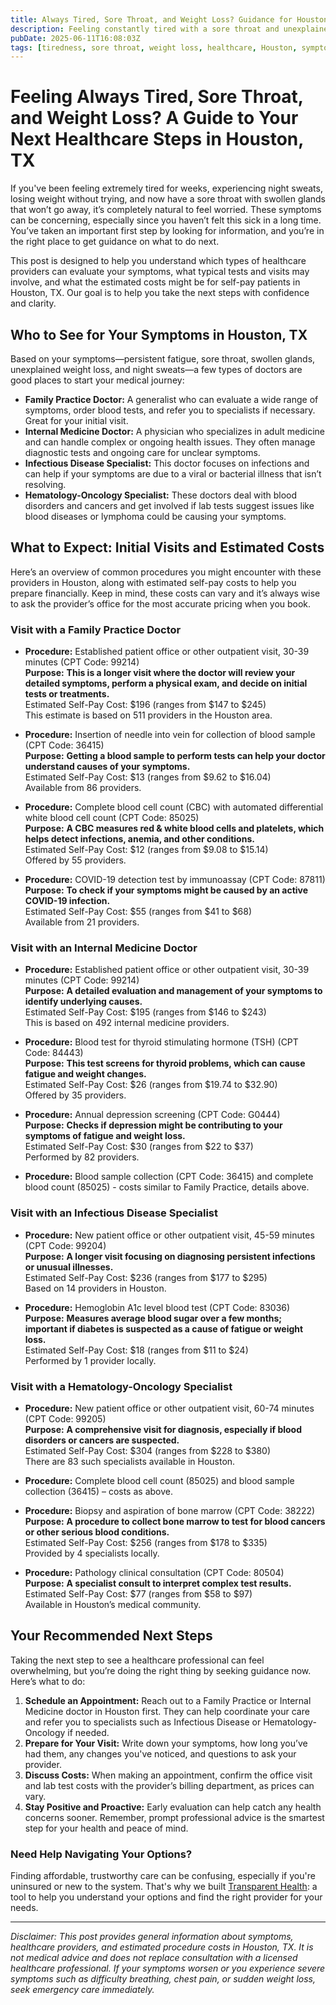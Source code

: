 ```yaml
---
title: Always Tired, Sore Throat, and Weight Loss? Guidance for Houston, TX
description: Feeling constantly tired with a sore throat and unexplained weight loss? Learn next steps and healthcare costs in Houston to get the right care. 
pubDate: 2025-06-11T16:08:03Z
tags: [tiredness, sore throat, weight loss, healthcare, Houston, symptoms, medical guidance]
---
```


# Feeling Always Tired, Sore Throat, and Weight Loss? A Guide to Your Next Healthcare Steps in Houston, TX

If you've been feeling extremely tired for weeks, experiencing night sweats, losing weight without trying, and now have a sore throat with swollen glands that won’t go away, it’s completely natural to feel worried. These symptoms can be concerning, especially since you haven’t felt this sick in a long time. You’ve taken an important first step by looking for information, and you’re in the right place to get guidance on what to do next.

This post is designed to help you understand which types of healthcare providers can evaluate your symptoms, what typical tests and visits may involve, and what the estimated costs might be for self-pay patients in Houston, TX. Our goal is to help you take the next steps with confidence and clarity.

## Who to See for Your Symptoms in Houston, TX

Based on your symptoms—persistent fatigue, sore throat, swollen glands, unexplained weight loss, and night sweats—a few types of doctors are good places to start your medical journey:

- **Family Practice Doctor:** A generalist who can evaluate a wide range of symptoms, order blood tests, and refer you to specialists if necessary. Great for your initial visit.
- **Internal Medicine Doctor:** A physician who specializes in adult medicine and can handle complex or ongoing health issues. They often manage diagnostic tests and ongoing care for unclear symptoms.
- **Infectious Disease Specialist:** This doctor focuses on infections and can help if your symptoms are due to a viral or bacterial illness that isn’t resolving.
- **Hematology-Oncology Specialist:** These doctors deal with blood disorders and cancers and get involved if lab tests suggest issues like blood diseases or lymphoma could be causing your symptoms.

## What to Expect: Initial Visits and Estimated Costs

Here’s an overview of common procedures you might encounter with these providers in Houston, along with estimated self-pay costs to help you prepare financially. Keep in mind, these costs can vary and it’s always wise to ask the provider’s office for the most accurate pricing when you book.

### Visit with a Family Practice Doctor

- **Procedure:** Established patient office or other outpatient visit, 30-39 minutes (CPT Code: 99214)  
  **Purpose:** **This is a longer visit where the doctor will review your detailed symptoms, perform a physical exam, and decide on initial tests or treatments.**  
  Estimated Self-Pay Cost: $196 (ranges from $147 to $245)  
  This estimate is based on 511 providers in the Houston area.

- **Procedure:** Insertion of needle into vein for collection of blood sample (CPT Code: 36415)  
  **Purpose:** **Getting a blood sample to perform tests can help your doctor understand causes of your symptoms.**  
  Estimated Self-Pay Cost: $13 (ranges from $9.62 to $16.04)  
  Available from 86 providers.

- **Procedure:** Complete blood cell count (CBC) with automated differential white blood cell count (CPT Code: 85025)  
  **Purpose:** **A CBC measures red & white blood cells and platelets, which helps detect infections, anemia, and other conditions.**  
  Estimated Self-Pay Cost: $12 (ranges from $9.08 to $15.14)  
  Offered by 55 providers.

- **Procedure:** COVID-19 detection test by immunoassay (CPT Code: 87811)  
  **Purpose:** **To check if your symptoms might be caused by an active COVID-19 infection.**  
  Estimated Self-Pay Cost: $55 (ranges from $41 to $68)  
  Available from 21 providers.

### Visit with an Internal Medicine Doctor

- **Procedure:** Established patient office or other outpatient visit, 30-39 minutes (CPT Code: 99214)  
  **Purpose:** **A detailed evaluation and management of your symptoms to identify underlying causes.**  
  Estimated Self-Pay Cost: $195 (ranges from $146 to $243)  
  This is based on 492 internal medicine providers.

- **Procedure:** Blood test for thyroid stimulating hormone (TSH) (CPT Code: 84443)  
  **Purpose:** **This test screens for thyroid problems, which can cause fatigue and weight changes.**  
  Estimated Self-Pay Cost: $26 (ranges from $19.74 to $32.90)  
  Offered by 35 providers.

- **Procedure:** Annual depression screening (CPT Code: G0444)  
  **Purpose:** **Checks if depression might be contributing to your symptoms of fatigue and weight loss.**  
  Estimated Self-Pay Cost: $30 (ranges from $22 to $37)  
  Performed by 82 providers.

- **Procedure:** Blood sample collection (CPT Code: 36415) and complete blood count (85025) - costs similar to Family Practice, details above.

### Visit with an Infectious Disease Specialist

- **Procedure:** New patient office or other outpatient visit, 45-59 minutes (CPT Code: 99204)  
  **Purpose:** **A longer visit focusing on diagnosing persistent infections or unusual illnesses.**  
  Estimated Self-Pay Cost: $236 (ranges from $177 to $295)  
  Based on 14 providers in Houston.

- **Procedure:** Hemoglobin A1c level blood test (CPT Code: 83036)  
  **Purpose:** **Measures average blood sugar over a few months; important if diabetes is suspected as a cause of fatigue or weight loss.**  
  Estimated Self-Pay Cost: $18 (ranges from $11 to $24)  
  Performed by 1 provider locally.

### Visit with a Hematology-Oncology Specialist

- **Procedure:** New patient office or other outpatient visit, 60-74 minutes (CPT Code: 99205)  
  **Purpose:** **A comprehensive visit for diagnosis, especially if blood disorders or cancers are suspected.**  
  Estimated Self-Pay Cost: $304 (ranges from $228 to $380)  
  There are 83 such specialists available in Houston.

- **Procedure:** Complete blood cell count (85025) and blood sample collection (36415) – costs as above.

- **Procedure:** Biopsy and aspiration of bone marrow (CPT Code: 38222)  
  **Purpose:** **A procedure to collect bone marrow to test for blood cancers or other serious blood conditions.**  
  Estimated Self-Pay Cost: $256 (ranges from $178 to $335)  
  Provided by 4 specialists locally.

- **Procedure:** Pathology clinical consultation (CPT Code: 80504)  
  **Purpose:** **A specialist consult to interpret complex test results.**  
  Estimated Self-Pay Cost: $77 (ranges from $58 to $97)  
  Available in Houston’s medical community.

## Your Recommended Next Steps

Taking the next step to see a healthcare professional can feel overwhelming, but you’re doing the right thing by seeking guidance now. Here’s what to do:

1. **Schedule an Appointment:** Reach out to a Family Practice or Internal Medicine doctor in Houston first. They can help coordinate your care and refer you to specialists such as Infectious Disease or Hematology-Oncology if needed.
2. **Prepare for Your Visit:** Write down your symptoms, how long you’ve had them, any changes you've noticed, and questions to ask your provider.
3. **Discuss Costs:** When making an appointment, confirm the office visit and lab test costs with the provider’s billing department, as prices can vary.
4. **Stay Positive and Proactive:** Early evaluation can help catch any health concerns sooner. Remember, prompt professional advice is the smartest step for your health and peace of mind.

### Need Help Navigating Your Options?

Finding affordable, trustworthy care can be confusing, especially if you're uninsured or new to the system. That's why we built [Transparent Health](https://transparenthealth.ai): a tool to help you understand your options and find the right provider for your needs. 

---

*Disclaimer: This post provides general information about symptoms, healthcare providers, and estimated procedure costs in Houston, TX. It is not medical advice and does not replace consultation with a licensed healthcare professional. If your symptoms worsen or you experience severe symptoms such as difficulty breathing, chest pain, or sudden weight loss, seek emergency care immediately.*  